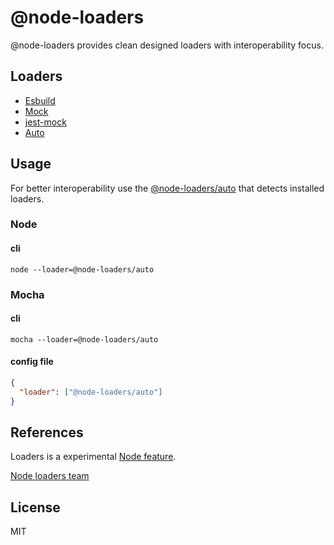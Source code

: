 # @node-loaders

@node-loaders provides clean designed loaders with interoperability focus.

## Loaders

- [Esbuild](https://github.com/node-loaders/loaders/tree/main/workspaces/esbuild)
- [Mock](https://github.com/node-loaders/loaders/tree/main/workspaces/mock)
- [jest-mock](https://github.com/node-loaders/loaders/tree/main/workspaces/jest-mock)
- [Auto](https://github.com/node-loaders/loaders/tree/main/workspaces/auto)

## Usage

For better interoperability use the [@node-loaders/auto](https://github.com/node-loaders/loaders/tree/main/workspaces/auto) that detects installed loaders.

### Node

#### cli

```shell
node --loader=@node-loaders/auto
```

### Mocha

#### cli

```shell
mocha --loader=@node-loaders/auto
```

#### config file

```json
{
  "loader": ["@node-loaders/auto"]
}
```

## References

Loaders is a experimental [Node feature](https://nodejs.org/api/esm.html#loaders).

[Node loaders team](https://github.com/nodejs/loaders)

## License

MIT

